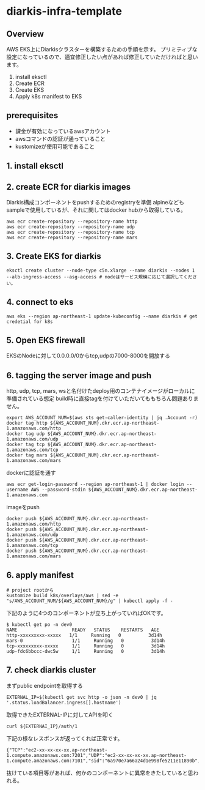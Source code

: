 # diarkis-infra-template

## Overview
AWS EKS上にDiarkisクラスターを構築するための手順を示す。
プリミティブな設定になっているので、適宜修正したい点があれば修正していただければと思います。
1. install eksctl
2. Create ECR
3. Create EKS
4. Apply k8s manifest to EKS

## prerequisites
- 課金が有効になっているawsアカウント
- awsコマンドの認証が通っていること
- kustomizeが使用可能であること

## 1. install eksctl
## 2. create ECR for diarkis images
Diarkis構成コンポーネントをpushするためのregistryを準備
alpineなどもsampleで使用しているが、それに関してはdocker hubから取得している。
```
aws ecr create-repository --repository-name http
aws ecr create-repository --repository-name udp
aws ecr create-repository --repository-name tcp
aws ecr create-repository --repository-name mars
```

## 3. Create EKS for diarkis
```
eksctl create cluster --node-type c5n.xlarge --name diarkis --nodes 1 --alb-ingress-access --asg-access # nodeはサービス規模に応じて選択してください。
```

## 4. connect to eks
```
aws eks --region ap-northeast-1 update-kubeconfig --name diarkis # get credetial for k8s
```

## 5. Open EKS firewall
EKSのNodeに対して0.0.0.0/0からtcp,udpの7000-8000を開放する

## 6. tagging the server image and push
http, udp, tcp, mars, wsと名付けたdeploy用のコンテナイメージがローカルに準備されている想定
build時に直接tagを付けていただいてももちろん問題ありません。
```
export AWS_ACCOUNT_NUM=$(aws sts get-caller-identity | jq .Account -r)
docker tag http ${AWS_ACCOUNT_NUM}.dkr.ecr.ap-northeast-1.amazonaws.com/http
docker tag udp ${AWS_ACCOUNT_NUM}.dkr.ecr.ap-northeast-1.amazonaws.com/udp
docker tag tcp ${AWS_ACCOUNT_NUM}.dkr.ecr.ap-northeast-1.amazonaws.com/tcp
docker tag mars ${AWS_ACCOUNT_NUM}.dkr.ecr.ap-northeast-1.amazonaws.com/mars
```
dockerに認証を通す
```
aws ecr get-login-password --region ap-northeast-1 | docker login --username AWS --password-stdin ${AWS_ACCOUNT_NUM}.dkr.ecr.ap-northeast-1.amazonaws.com
```
imageをpush
```
docker push ${AWS_ACCOUNT_NUM}.dkr.ecr.ap-northeast-1.amazonaws.com/http
docker push ${AWS_ACCOUNT_NUM}.dkr.ecr.ap-northeast-1.amazonaws.com/udp
docker push ${AWS_ACCOUNT_NUM}.dkr.ecr.ap-northeast-1.amazonaws.com/tcp
docker push ${AWS_ACCOUNT_NUM}.dkr.ecr.ap-northeast-1.amazonaws.com/mars
```

## 6. apply manifest
```
# project rootから
kustomize build k8s/overlays/aws | sed -e "s/AWS_ACCOUNT_NUM/${AWS_ACCOUNT_NUM}/g" | kubectl apply -f -
```
下記のように4つのコンポーネントが立ち上がっていればOKです。
```
$ kubectl get po -n dev0
NAME                    READY   STATUS    RESTARTS   AGE
http-xxxxxxxxx-xxxxx   1/1     Running   0          3d14h
mars-0                  1/1     Running   0          3d14h
tcp-xxxxxxxxx-xxxxx     1/1     Running   0          3d14h
udp-fdc6bbccc-dwc5w     1/1     Running   0          3d14h
```
## 7. check diarkis cluster
まずpublic endpointを取得する
```
EXTERNAL_IP=$(kubectl get svc http -o json -n dev0 | jq '.status.loadBalancer.ingress[].hostname')
```

取得できたEXTERNAL-IPに対してAPIを叩く
```
curl ${EXTERNAI_IP}/auth/1
```
下記の様なレスポンスが返ってくれば正常です。
```
{"TCP":"ec2-xx-xx-xx-xx.ap-northeast-1.compute.amazonaws.com:7201","UDP":"ec2-xx-xx-xx-xx.ap-northeast-1.compute.amazonaws.com:7101","sid":"6a970e7a66a24d1e998fe5211e11890b","encryptionKey":"59ccc205e9a94e11a17a59c601669102","encryptionIV":"0167b0e1c1e24ff39d3150dae640f67f","encryptionMacKey":"197dc161f4c44f829ff9712805ab6b36"}
```
抜けている項目等があれば、何かのコンポーネントに異常をきたしていると思われる。

